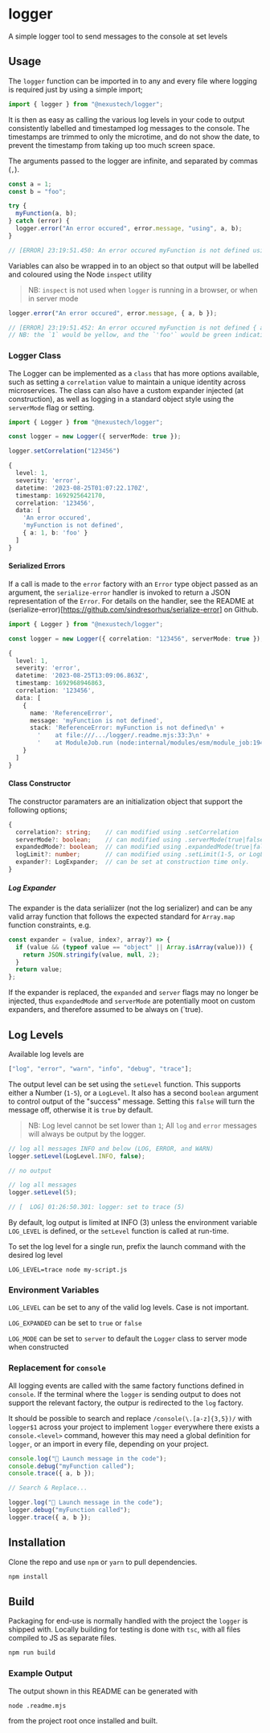 # logger

A simple logger tool to send messages to the console at set levels

## Usage

The `logger` function can be imported in to any and every file where logging is required just by using a simple import;

```ts
import { logger } from "@nexustech/logger";
```

It is then as easy as calling the various log levels in your code to output consistently labelled and timestamped log
messages to the console. The timestamps are trimmed to only the microtime, and do not show the date, to prevent the
timestamp from taking up too much screen space.

The arguments passed to the logger are infinite, and separated by commas (`,`).

```ts
const a = 1;
const b = "foo";

try {
  myFunction(a, b);
} catch (error) {
  logger.error("An error occured", error.message, "using", a, b);
}

// [ERROR] 23:19:51.450: An error occured myFunction is not defined using 1 foo
```

Variables can also be wrapped in to an object so that output will be labelled and coloured using the Node `inspect` utility

> NB: `inspect` is not used when `logger` is running in a browser, or when in server mode

```ts
logger.error("An error occured", error.message, { a, b });

// [ERROR] 23:19:51.452: An error occured myFunction is not defined { a: 1, b: 'foo' }
// NB: the `1` would be yellow, and the `'foo'` would be green indicating a Number and a String
```

### Logger Class

The Logger can be implemented as a `class` that has more options available, such as setting a `correlation`
value to maintain a unique identity across microservices. The class can also have a custom expander injected
(at construction), as well as logging in a standard object style using the `serverMode` flag or setting.

```ts
import { Logger } from "@nexustech/logger";

const logger = new Logger({ serverMode: true });

logger.setCorrelation("123456")

{
  level: 1,
  severity: 'error',
  datetime: '2023-08-25T01:07:22.170Z',
  timestamp: 1692925642170,
  correlation: '123456',
  data: [
    'An error occured',
    'myFunction is not defined',
    { a: 1, b: 'foo' }
  ]
}
```

#### Serialized Errors

If a call is made to the `error` factory with an `Error` type object passed as an argument, the `serialize-error`
handler is invoked to return a JSON representation of the `Error`. For details on the handler, see the README at
(serialize-error)[https://github.com/sindresorhus/serialize-error] on Github.

```ts
import { Logger } from "@nexustech/logger";

const logger = new Logger({ correlation: "123456", serverMode: true });

{
  level: 1,
  severity: 'error',
  datetime: '2023-08-25T13:09:06.863Z',
  timestamp: 1692968946863,
  correlation: '123456',
  data: [
    {
      name: 'ReferenceError',
      message: 'myFunction is not defined',
      stack: 'ReferenceError: myFunction is not defined\n' +
        '    at file:///.../logger/.readme.mjs:33:3\n' +
        '    at ModuleJob.run (node:internal/modules/esm/module_job:194:25)'
    }
  ]
}
```

#### Class Constructor

The constructor paramaters are an initialization object that support the following options;

```ts
{
  correlation?: string;    // can modified using .setCorrelation
  serverMode?: boolean;    // can modified using .serverMode(true|false)
  expandedMode?: boolean;  // can modified using .expandedMode(true|false)
  logLimit?: number;       // can modified using .setLimit(1-5, or LogLevel)
  expander?: LogExpander;  // can be set at construction time only.
}
```

##### Log Expander

The expander is the data serialiizer (not the log serializer) and can be any valid array function that follows
the expected standard for `Array.map` function constraints, e.g.

```js
const expander = (value, index?, array?) => {
  if (value && (typeof value == "object" || Array.isArray(value))) {
    return JSON.stringify(value, null, 2);
  }
  return value;
};
```

If the expander is replaced, the `expanded` and `server` flags may no longer be injected, thus `expandedMode` and
`serverMode` are potentially moot on custom expanders, and therefore assumed to be always on (`true).

## Log Levels

Available log levels are

```ts
["log", "error", "warn", "info", "debug", "trace"];
```

The output level can be set using the `setLevel` function. This supports either a Number (`1-5`), or a `LogLevel`.
It also has a second `boolean` argument to control output of the "success" message. Setting this `false` will turn
the message off, otherwise it is `true` by default.

> NB: Log level cannot be set lower than `1`; All `log` and `error` messages will always be output by the logger.

```ts
// log all messages INFO and below (LOG, ERROR, and WARN)
logger.setLevel(LogLevel.INFO, false);

// no output

// log all messages
logger.setLevel(5);

// [  LOG] 01:26:50.301: logger: set to trace (5)
```

By default, log output is limited at INFO (3) unless the environment variable `LOG_LEVEL` is defined, or the `setLevel`
function is called at run-time.

To set the log level for a single run, prefix the launch command with the desired log level

```
LOG_LEVEL=trace node my-script.js
```

### Environment Variables

`LOG_LEVEL` can be set to any of the valid log levels. Case is not important.

`LOG_EXPANDED` can be set to `true` or `false`

`LOG_MODE` can be set to `server` to default the `Logger` class to server mode when constructed

### Replacement for `console`

All logging events are called with the same factory functions defined in `console`. If the terminal where the `logger` is
sending output to does not support the relevant factory, the outpur is redirected to the `log` factory.

It should be possible to search and replace `/console(\.[a-z]{3,5})/` with `logger$1` across your project to implement
`logger` everywhere there exists a `console.<level>` command, however this may need a global definition for `logger`, or
an import in every file, depending on your project.

```ts
console.log("🚀 Launch message in the code");
console.debug("myFunction called");
console.trace({ a, b });

// Search & Replace...

logger.log("🚀 Launch message in the code");
logger.debug("myFunction called");
logger.trace({ a, b });
```

## Installation

Clone the repo and use `npm` or `yarn` to pull dependencies.

```bash
npm install
```

## Build

Packaging for end-use is normally handled with the project the `logger` is shipped with. Locally building for testing
is done with `tsc`, with all files compiled to JS as separate files.

```bash
npm run build
```

### Example Output

The output shown in this README can be generated with

```bash
node .readme.mjs
```

from the project root once installed and built.
